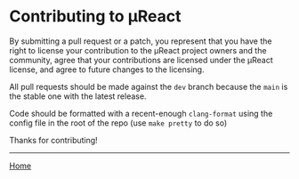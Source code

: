 # Contributing to µReact

By submitting a pull request or a patch, you represent that you have the right
to license your contribution to the µReact project owners and the community,
agree that your contributions are licensed under the µReact license, and agree
to future changes to the licensing.

All pull requests should be made against the ```dev``` branch because the ```main```
is the stable one with the latest release.

Code should be formatted with a recent-enough ```clang-format``` using the config
file in the root of the repo (use `make pretty` to do so)

Thanks for contributing!

---------------

[Home](doc/readme.md#reference)
